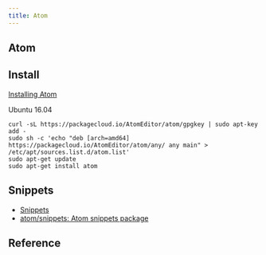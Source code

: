 ```yaml
---
title: Atom
---
```


## Atom


## Install
[Installing Atom](https://flight-manual.atom.io/getting-started/sections/installing-atom/)

Ubuntu 16.04

```
curl -sL https://packagecloud.io/AtomEditor/atom/gpgkey | sudo apt-key add -
sudo sh -c 'echo "deb [arch=amd64] https://packagecloud.io/AtomEditor/atom/any/ any main" > /etc/apt/sources.list.d/atom.list'
sudo apt-get update
sudo apt-get install atom
```

## Snippets
* [Snippets](http://flight-manual.atom.io/using-atom/sections/snippets/)
* [atom/snippets: Atom snippets package](https://github.com/atom/snippets)

## Reference
